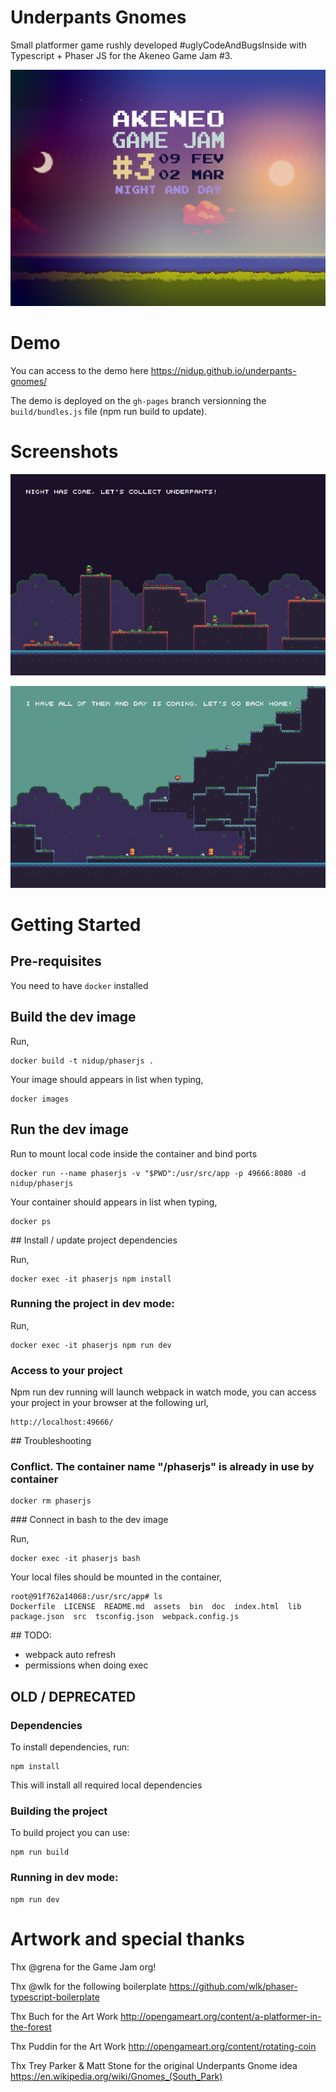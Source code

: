 # Underpants Gnomes

Small platformer game rushly developed #uglyCodeAndBugsInside with Typescript + Phaser JS for the Akeneo Game Jam #3.

![Image of GameJam](doc/game-jam-3.jpg)

# Demo

You can access to the demo here https://nidup.github.io/underpants-gnomes/

The demo is deployed on the `gh-pages` branch versionning the `build/bundles.js` file (npm run build to update).

# Screenshots

![Image of GameJam](doc/gnome-night.png)

![Image of GameJam](doc/gnome-day.png)

# Getting Started

## Pre-requisites

You need to have `docker` installed

## Build the dev image

Run,
```
docker build -t nidup/phaserjs .
```

Your image should appears in list when typing,
```
docker images
```

## Run the dev image

Run to mount local code inside the container and bind ports
```
docker run --name phaserjs -v "$PWD":/usr/src/app -p 49666:8080 -d nidup/phaserjs
```

Your container should appears in list when typing,
```
docker ps
```

## Install / update project dependencies

Run,
```
docker exec -it phaserjs npm install
```

### Running the project in dev mode:

Run,
```
docker exec -it phaserjs npm run dev
```

### Access to your project

Npm run dev running will launch webpack in watch mode, you can access your project in your browser at the following url,
```
http://localhost:49666/
```

## Troubleshooting

### Conflict. The container name "/phaserjs" is already in use by container

```
docker rm phaserjs
```

### Connect in bash to the dev image

Run,
```
docker exec -it phaserjs bash
```

Your local files should be mounted in the container,
```
root@91f762a14068:/usr/src/app# ls
Dockerfile  LICENSE  README.md	assets	bin  doc  index.html  lib  package.json  src  tsconfig.json  webpack.config.js
```




## TODO:

- webpack auto refresh
- permissions when doing exec


## OLD / DEPRECATED

### Dependencies

To install dependencies, run:
```
npm install
```

This will install all required local dependencies

### Building the project

To build project you can use:

```
npm run build
```

### Running in dev mode:

```
npm run dev
```

# Artwork and special thanks

Thx @grena for the Game Jam org!

Thx @wlk for the following boilerplate https://github.com/wlk/phaser-typescript-boilerplate

Thx Buch for the Art Work http://opengameart.org/content/a-platformer-in-the-forest

Thx Puddin for the Art Work http://opengameart.org/content/rotating-coin

Thx Trey Parker & Matt Stone for the original Underpants Gnome idea https://en.wikipedia.org/wiki/Gnomes_(South_Park)
